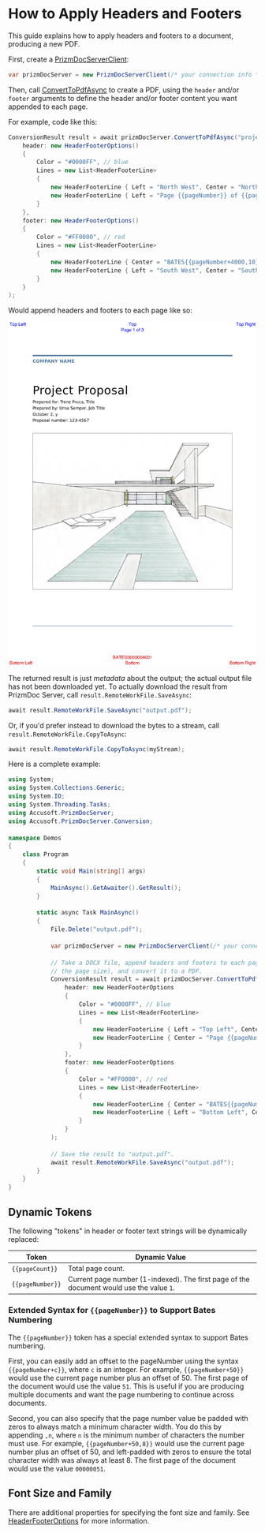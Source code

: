 # How to Apply Headers and Footers

This guide explains how to apply headers and footers to a document, producing a
new PDF.

First, create a [PrizmDocServerClient]:

```csharp
var prizmDocServer = new PrizmDocServerClient(/* your connection info */);
```

Then, call [ConvertToPdfAsync] to create a PDF, using the `header` and/or
`footer` arguments to define the header and/or footer content you want appended
to each page.

For example, code like this:

```csharp
ConversionResult result = await prizmDocServer.ConvertToPdfAsync("project-proposal.docx",
    header: new HeaderFooterOptions()
    {
        Color = "#0000FF", // blue
        Lines = new List<HeaderFooterLine>
        {
            new HeaderFooterLine { Left = "North West", Center = "North", Right = "North East" },
            new HeaderFooterLine { Left = "Page {{pageNumber}} of {{pageCount}}" },
        }
    },
    footer: new HeaderFooterOptions()
    {
        Color = "#FF0000", // red
        Lines = new List<HeaderFooterLine>
        {
            new HeaderFooterLine { Center = "BATES{{pageNumber+4000,10}}" },
            new HeaderFooterLine { Left = "South West", Center = "South", Right = "South East" },
        }
    }
);
```

Would append headers and footers to each page like so:

<img class="sample-document-page" src="../images/example-headers-and-footers.png" />

The returned result is just _metadata_ about the output; the actual output file
has not been downloaded yet. To actually download the result from PrizmDoc
Server, call `result.RemoteWorkFile.SaveAsync`:

```csharp
await result.RemoteWorkFile.SaveAsync("output.pdf");
```

Or, if you'd prefer instead to download the bytes to a stream, call
`result.RemoteWorkFile.CopyToAsync`:

```csharp
await result.RemoteWorkFile.CopyToAsync(myStream);
```

Here is a complete example:

```csharp
using System;
using System.Collections.Generic;
using System.IO;
using System.Threading.Tasks;
using Accusoft.PrizmDocServer;
using Accusoft.PrizmDocServer.Conversion;

namespace Demos
{
    class Program
    {
        static void Main(string[] args)
        {
            MainAsync().GetAwaiter().GetResult();
        }

        static async Task MainAsync()
        {
            File.Delete("output.pdf");

            var prizmDocServer = new PrizmDocServerClient(/* your connection info */);

            // Take a DOCX file, append headers and footers to each page (expanding
            // the page size), and convert it to a PDF.
            ConversionResult result = await prizmDocServer.ConvertToPdfAsync("project-proposal.docx",
                header: new HeaderFooterOptions
                {
                    Color = "#0000FF", // blue
                    Lines = new List<HeaderFooterLine>
                    {
                        new HeaderFooterLine { Left = "Top Left", Center = "Top", Right = "Top Right" },
                        new HeaderFooterLine { Center = "Page {{pageNumber}} of {{pageCount}}" },
                    }
                },
                footer: new HeaderFooterOptions
                {
                    Color = "#FF0000", // red
                    Lines = new List<HeaderFooterLine>
                    {
                        new HeaderFooterLine { Center = "BATES{{pageNumber+4000,10}}" },
                        new HeaderFooterLine { Left = "Bottom Left", Center = "Bottom", Right = "Bottom Right" },
                    }
                }
            );

            // Save the result to "output.pdf".
            await result.RemoteWorkFile.SaveAsync("output.pdf");
        }
    }
}
```

## Dynamic Tokens

The following "tokens" in header or footer text strings will be dynamically replaced:

Token | Dynamic Value
------|--------------
`{{pageCount}}` | Total page count.
`{{pageNumber}}` | Current page number (1-indexed). The first page of the document would use the value `1`.

### Extended Syntax for `{{pageNumber}}` to Support Bates Numbering

The `{{pageNumber}}` token has a special extended syntax to support Bates
numbering.

First, you can easily add an offset to the pageNumber using the syntax
`{{pageNumber+c}}`, where `c` is an integer. For example, `{{pageNumber+50}}`
would use the current page number plus an offset of 50. The first page of the
document would use the value `51`. This is useful if you are producing multiple
documents and want the page numbering to continue across documents.

Second, you can also specify that the page number value be padded with zeros to
always match a minimum character width. You do this by appending `,n`, where `n`
is the minimum number of characters the number must use. For example,
`{{pageNumber+50,8}}` would use the current page number plus an offset of 50,
and left-padded with zeros to ensure the total character width was always at
least 8. The first page of the document would use the value `00000051`.

## Font Size and Family

There are additional properties for specifying the font size and family. See
[HeaderFooterOptions] for more information.

[PrizmDocServerClient]: xref:Accusoft.PrizmDocServer.PrizmDocServerClient
[HeaderFooterOptions]: xref:Accusoft.PrizmDocServer.Conversion.HeaderFooterOptions
[ConvertToPdfAsync]: xref:Accusoft.PrizmDocServer.PrizmDocServerClient.ConvertToPdfAsync(System.String,Accusoft.PrizmDocServer.Conversion.HeaderFooterOptions,Accusoft.PrizmDocServer.Conversion.HeaderFooterOptions)
